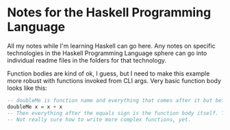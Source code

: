# Notes for the Haskell Programming Language

All my notes while I'm learning Haskell can go here. Any notes on specific technologies in the Haskell Programming Language sphere can go into individual readme files in the folders for that technology.

Function bodies are kind of ok, I guess, but I need to make this example more robust with functions invoked from CLI args. Very basic function body looks like this:

```haskell
-- doubleMe is function name and everything that comes after it but before equals sign is argument
doubleMe x = x + x 
-- Then everything after the equals sign is the function body itself. This helps write concise one-line functions.
-- Not really sure how to write more complex functions, yet.
```